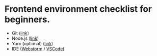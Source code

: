 # Frontend environment checklist for beginners.

* Git ([link](https://git-scm.com/))
* Node.js ([link](https://nodejs.org//))
* Yarn (optional) ([link](https://yarnpkg.com/))
* IDE ([Webstorm](https://www.jetbrains.com/ru-ru/webstorm/) / [VSCode](https://code.visualstudio.com/))
